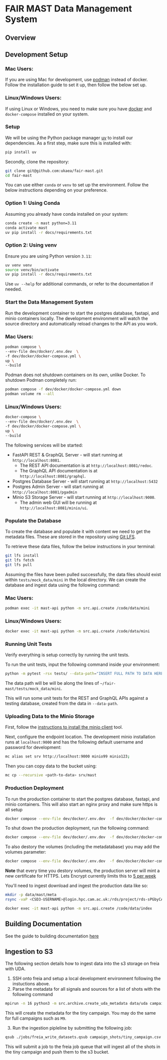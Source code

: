 # FAIR MAST Data Management System

## Overview


## Development Setup

### Mac Users:

If you are using Mac for development, use [podman](https://podman.io/docs/installation) instead of docker. Follow the installation guide to set it up, then follow the below set up. 

### Linux/Windows Users:

If using Linux or Windows, you need to make sure you have [docker](https://www.docker.com/get-started/) and `docker-compose` installed on your system.

### Setup

We will be using the Python package manager [uv](https://astral.sh/blog/uv) to install our dependencies. As a first step, make sure this is installed with:
```bash
pip install uv
```
Secondly, clone the repository:
```bash
git clone git@github.com:ukaea/fair-mast.git
cd fair-mast
```

You can use either `conda` or `venv` to set up the environment. Follow the below instructions depending on your preference. 
### Option 1: Using Conda
Assuming you already have conda installed on your system:
```bash
conda create -n mast python=3.11
conda activate mast
uv pip install -r docs/requirements.txt
```

### Option 2: Using venv
Ensure you are using Python version `3.11`:
```bash
uv venv venv
source venv/bin/activate
uv pip install -r docs/requirements.txt
```

Use `uv --help` for additional commands, or refer to the documentation if needed.

### Start the Data Management System
Run the development container to start the postgres database, fastapi, and minio containers locally. The development environment will watch the source directory and automatically reload changes to the API as you work.

### Mac Users:

```bash
podman compose \
--env-file dev/docker/.env.dev  \
-f dev/docker/docker-compose.yml \
up \
--build
```

Podman does not shutdown containers on its own, unlike Docker. To shutdown Podman completely run:

```bash
podman compose -f dev/docker/docker-compose.yml down   
podman volume rm --all
```

### Linux/Windows Users:

```bash
docker-compose \
--env-file dev/docker/.env.dev  \
-f dev/docker/docker-compose.yml \
up \
--build
```

The following services will be started:

 - FastAPI REST & GraphQL Server - will start running at `http://localhost:8081`. 
    - The REST API documentation is at `http://localhost:8081/redoc`. 
    - The GraphQL API documentation is at `http://localhost:8081/graphql`.
 - Postgres Database Server - will start running at `http://localhost:5432`
 - Postgres Admin Server - will start running at `http://localhost:8081/pgadmin`
 - Minio S3 Storage Server - will start running at `http://localhost:9000`.
    - The admin web GUI will be running at `http://localhost:8081/minio/ui`. 

### Populate the Database
To create the database and populate it with content we need to get the metadata files. These are stored in the repository using [Git LFS](https://git-lfs.com).

To retrieve these data files, follow the below instructions in your terminal:

```bash
git lfs install
git lfs fetch
git lfs pull
```

Assuming the files have been pulled successfully, the data files should exist within `tests/mock_data/mini` in the local directory. We can 
create the database and ingest data using the following command:

### Mac Users:

```bash
podman exec -it mast-api python -m src.api.create /code/data/mini
```

### Linux/Windows Users:

```bash
docker exec -it mast-api python -m src.api.create /code/data/mini
```

### Running Unit Tests
Verify everything is setup correctly by running the unit tests.

To run the unit tests, input the following command inside your environment:

```bash
python -m pytest -rsx tests/ --data-path="INSERT FULL PATH TO DATA HERE"
```

The data path will be will be along the lines of `~/fair-mast/tests/mock_data/mini`.

This will run some unit tests for the REST and GraphQL APIs against a testing database, created from the data in `--data-path`. 

### Uploading Data to the Minio Storage

First, follow the [instructions to install the minio client](https://min.io/docs/minio/linux/reference/minio-mc.html) tool.

Next, configure the endpoint location. The development minio installation runs at `localhost:9000` and has the following default username and password for development:

```bash
mc alias set srv http://localhost:9000 minio99 minio123;
```

Then you can copy data to the bucket using:

```bash
mc cp --recursive <path-to-data> srv/mast
```


### Production Deployment

To run the production container to start the postgres database, fastapi, and minio containers. This will also start an nginx proxy and make sure https is all setup

```bash
docker compose --env-file dev/docker/.env.dev  -f dev/docker/docker-compose.yml -f dev/docker/docker-compose-prod.yml up --build --force-recreate --remove-orphans -d
```

To shut down the production deployment, run the following command:

```bash
docker compose --env-file dev/docker/.env.dev  -f dev/docker/docker-compose.yml -f dev/docker/docker-compose-prod.yml down
```

To also destory the volumes (including the metadatabase) you may add the volumes parameter:
```bash
docker compose --env-file dev/docker/.env.dev  -f dev/docker/docker-compose.yml -f dev/docker/docker-compose-prod.yml down --volumes
```

**Note** that every time you destory volumes, the production server will mint a new certificate for HTTPS. Lets Encrypt currently limits this to [5 per week](https://letsencrypt.org/docs/duplicate-certificate-limit/)

You'll need to ingest download and ingest the production data like so:

```bash
mkdir -p data/mast/meta
rsync -vaP <CSD3-USERNAME>@login.hpc.cam.ac.uk:/rds/project/rds-sPGbyCAPsJI/archive/metadata data/
```

```bash
docker exec -it mast-api python -m src.api.create /code/data/index
```

## Building Documentation

See the guide to building documentation [here](./docs/README.md)

## Ingestion to S3

The following section details how to ingest data into the s3 storage on freia with UDA.

1. SSH onto freia and setup a local development environment following the instuctions above.
2. Parse the metadata for all signals and sources for a list of shots with the following command

```sh
mpirun -n 16 python3 -m src.archive.create_uda_metadata data/uda campaign_shots/tiny_campaign.csv 
```

This will create the metadata for the tiny campaign. You may do the same for full campaigns such as `M9`.

3. Run the ingestion pipleline by submitting the following job:

```sh
qsub ./jobs/freia_write_datasets.qsub campaign_shots/tiny_campaign.csv s3://mast/level1/shots
```

This will submit a job to the freia job queue that will ingest all of the shots in the tiny campaign and push them to the s3 bucket.





